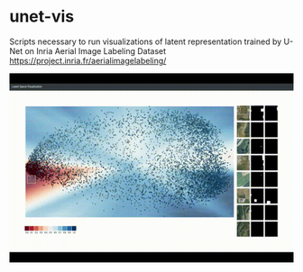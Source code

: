 # unet-vis
Scripts necessary to run visualizations of latent representation trained by U-Net on Inria Aerial Image Labeling Dataset https://project.inria.fr/aerialimagelabeling/


![](out.gif)
